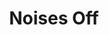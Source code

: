 ---
layout: productions
title: Noises Off
year: 2018)
image:
category:
details:
  Theatre: Players by the Sea
cast:
  Lloyd: Michael Lipp
crew:
external_links:
---